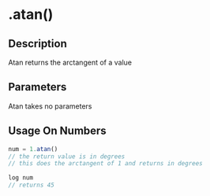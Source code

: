 # .atan()

## Description

Atan returns the arctangent of a value

## Parameters

Atan takes no parameters

## Usage On Numbers

```javascript
num = 1.atan()
// the return value is in degrees
// this does the arctangent of 1 and returns in degrees

log num
// returns 45
```

